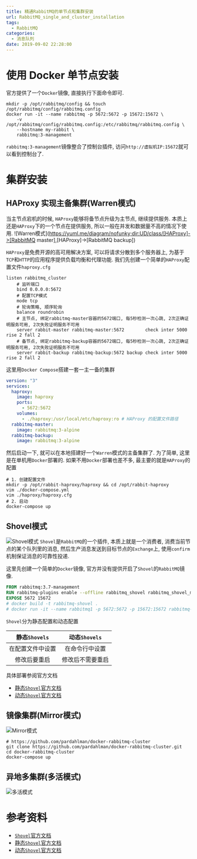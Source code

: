 ```yaml
---
title: 精通RabbitMQ的单节点和集群安装
url: RabbitMQ_single_and_cluster_installation
tags:
  - RabbitMQ
categories:
  - 消息队列
date: 2019-09-02 22:28:00
---
```


# 使用 Docker 单节点安装
官方提供了一个`Docker`镜像, 直接执行下面命令即可.
```shell script
mkdir -p /opt/rabbitmq/config && touch /opt/rabbitmq/config/rabbitmq.config
docker run -it --name rabbitmq -p 5672:5672 -p 15672:15672 \
    -v /opt/rabbitmq/config/rabbitmq.config:/etc/rabbitmq/rabbitmq.config \
    --hostname my-rabbit \
    rabbitmq:3-management
```
`rabbitmq:3-management`镜像整合了控制台插件, 访问`http://虚拟机IP:15672`就可以看到控制台了.

<!-- more -->

# 集群安装

## HAProxy 实现主备集群(Warren模式)
当主节点宕机的时候, `HAProxy`能够将备节点升级为主节点, 继续提供服务.
本质上还是`HAProxy`下的一个节点在提供服务, 所以一般在并发和数据量不高的情况下使用.
![Warren模式](https://yuml.me/diagram/nofunky;dir:UD/class/[HAProxy]->[RabbitMQ master],[HAProxy]->[RabbitMQ backup])

`HAProxy`是免费开源的高可用解决方案, 可以将请求分散到多个服务器上, 为基于`TCP`和`HTTP`的应用程序提供负载均衡和代理功能.
我们先创建一个简单的`HAProxy`配置文件`haproxy.cfg`
```shell script
listen rabbitmq_cluster
    # 监听端口
    bind 0.0.0.0:5672
    # 配置TCP模式
    mode tcp
    # 轮询策略, 顺序轮询
    balance roundrobin
    # 主节点, 绑定rabbitmq-master容器的5672端口, 每5秒检测一次心跳, 2次正确证明服务可用, 2次失败证明服务不可用
    server rabbit-master rabbitmq-master:5672        check inter 5000 rise 2 fall 2
    # 备节点, 绑定rabbitmq-backup容器的5672端口, 每5秒检测一次心跳, 2次正确证明服务可用, 2次失败证明服务不可用
    server rabbit-backup rabbitmq-backup:5672 backup check inter 5000 rise 2 fall 2
```
这里用`Docker Compose`搭建一套一主一备的集群
```yaml
version: "3"
services:
  haproxy:
    image: haproxy
    ports:
      - 5672:5672
    volumes:
      - ./haproxy:/usr/local/etc/haproxy:ro # HAProxy 的配置文件路径
  rabbitmq-master:
    image: rabbitmq:3-alpine
  rabbitmq-backup:
    image: rabbitmq:3-alpine
```

然后启动一下, 就可以在本地搭建好一个`Warren`模式的主备集群了. 为了简单, 这里是在单机用`Docker`部署的.
如果不用`Docker`部署也差不多, 最主要的就是`HAProxy`的配置
```shell script
# 1. 创建配置文件
mkdir -p /opt/rabbit-haproxy/haproxy && cd /opt/rabbit-haproxy
vim ./docker-compose.yml
vim ./haproxy/haproxy.cfg
# 2. 启动
docker-compose up
```

## Shovel模式
![Shovel模式](https://yuml.me/diagram/nofunky;dir:lr/class/[用户]->[RabbitMQ华南],[RabbitMQ华南]-同步>[RabbitMQ华北])
`Shovel`是`RabbitMQ`的一个插件, 本质上就是一个消费者, 消费当前节点的某个队列里的消息, 然后生产消息发送到目标节点的`Exchange`上, 使用`confirm`机制保证消息的可靠性投递.

这里先创建一个简单的`Docker`镜像, 官方并没有提供开启了`Shovel`的`RabbitMQ`镜像.
```dockerfile
FROM rabbitmq:3.7-management
RUN rabbitmq-plugins enable --offline rabbitmq_shovel rabbitmq_shovel_management
EXPOSE 5672 15672
# docker build -t rabbitmq-shovel .
# docker run -it --name rabbitmq1 -p 5672:5672 -p 15672:15672 rabbitmq-shovel
```

`Shovel`分为静态配置和动态配置

| 静态`Shovels` | 动态`Shovels` |
|:------------:|:-------------:|
| 在配置文件中设置 | 在命令行中设置 |
| 修改后要重启 | 修改后不需要重启 |

具体部署参阅官方文档
- [静态`Shovel`官方文档](https://www.rabbitmq.com/shovel-static.html)
- [动态`Shovel`官方文档](https://www.rabbitmq.com/shovel-dynamic.html)

## 镜像集群(Mirror模式)
![Mirror模式](https://yuml.me/diagram/nofunky;dir:ud/class/[应用]-VIP>[HAProxy&KeepAlived1],[应用]-VIP>[HAProxy&KeepAlived2],[HAProxy&KeepAlived1]->[RabbitMQ1],[HAProxy&KeepAlived1]->[RabbitMQ2],[HAProxy&KeepAlived1]->[RabbitMQ3],[HAProxy&KeepAlived2]->[RabbitMQ1],[HAProxy&KeepAlived2]->[RabbitMQ2],[HAProxy&KeepAlived2]->[RabbitMQ3])

```shell script
# https://github.com/pardahlman/docker-rabbitmq-cluster
git clone https://github.com/pardahlman/docker-rabbitmq-cluster.git
cd docker-rabbitmq-cluster
docker-compose up
```

## 异地多集群(多活模式)
![多活模式](https://yuml.me/diagram/nofunky;dir:ud/class/[应用]->[LBS负载均衡1],[应用]->[LBS负载均衡2],[LBS负载均衡1]->[RabbitMQ1,RabbitMQ2,RabbitMQ3],[LBS负载均衡2]->[RabbitMQ3,RabbitMQ4,RabbitMQ5])

# 参考资料
- [`Shovel`官方文档](https://www.rabbitmq.com/shovel.html)
- [静态`Shovel`官方文档](https://www.rabbitmq.com/shovel-static.html)
- [动态`Shovel`官方文档](https://www.rabbitmq.com/shovel-dynamic.html)